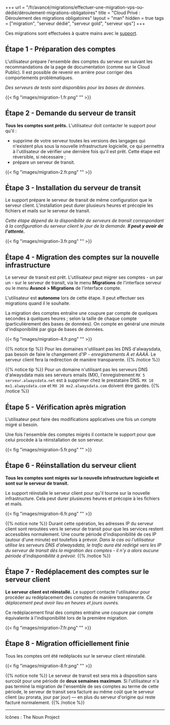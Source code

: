 +++
url = "/fr/avancé/migrations/effectuer-une-migration-vps-ou-dédié/déroulement-migrations-obligatoires"
title = "Cloud Privé : Déroulement des migrations obligatoires"
layout = "man"
hidden = true
tags = ["migration", "serveur dédié", "serveur gold", "serveur vps"]
+++

Ces migrations sont effectuées à quatre mains avec le [support](https://admin.alwaysdata.com/support/).

## Étape 1 - Préparation des comptes
L'utilisateur prépare l'ensemble des comptes du serveur en suivant les recommandations de la page de documentation (comme sur le Cloud Public). Il est possible de revenir en arrière pour corriger des comportements problématiques.

*Des serveurs de tests sont disponibles pour les bases de données.*

{{< fig "images/migration-1.fr.png" "" >}}

## Étape 2 - Demande du serveur de transit
**Tous les comptes sont prêts.** L'utilisateur doit contacter le support pour qu'il :

- supprime de votre serveur toutes les versions des langages qui n'existent plus sous la nouvelle infrastructure logicielle, ce qui permettra à l'utilisateur de vérifier une dernière fois qu'il est prêt. Cette étape est réversible, si nécessaire ;
- prépare un serveur de transit.

{{< fig "images/migration-2.fr.png" "" >}}

## Étape 3 - Installation du serveur de transit
Le support prépare le serveur de transit de même configuration que le serveur client. L'installation peut durer plusieurs heures et précopie les fichiers et mails sur le serveur de transit.

*Cette étape dépend de la disponibilité de serveurs de transit correspondant à la configuration du serveur client le jour de la demande. __Il peut y avoir de l'attente.__*

{{< fig "images/migration-3.fr.png" "" >}}

## Étape 4 - Migration des comptes sur la nouvelle infrastructure
Le serveur de transit est prêt. L'utilisateur peut migrer ses comptes - un par un - sur le serveur de transit, via le menu **Migrations** de l'interface serveur ou le menu **Avancé > Migrations** de l'interface compte.

L'utilisateur est **autonome** lors de cette étape. Il peut effectuer ses migrations quand il le souhaite.

La migration des comptes entraîne une coupure par compte de quelques secondes à quelques heures ; selon la taille de chaque compte (particulièrement des bases de données). On compte en général une minute d'indisponibilité par giga de bases de données.

{{< fig "images/migration-4.fr.png" "" >}}

{{% notice tip %}}
Pour les domaines n'utilisant pas les DNS d'alwaysdata, pas besoin de faire le changement d'IP - *enregistrements A et AAAA*. Le serveur client fera la redirection de manière transparente.
{{% /notice %}}

{{% notice tip %}}
Pour un domaine n'utilisant pas les serveurs DNS d'alwaysdata mais ses serveurs emails (MX), l'enregistrement `MX 5 serveur.alwaysdata.net` est à supprimer chez le prestataire DNS. `MX 10 mx1.alwaysdata.com` et `MX 20 mx2.alwaysdata.com` doivent être gardés.
{{% /notice %}}

## Étape 5 - Vérification après migration
L'utilisateur peut faire des modifications applicatives une fois un compte migré si besoin.

Une fois l'ensemble des comptes migrés il contacte le support pour que celui procède à la réinstallation de son serveur.

{{< fig "images/migration-5.fr.png" "" >}}

## Étape 6 - Réinstallation du serveur client
**Tous les comptes sont migrés sur la nouvelle infrastructure logicielle et sont sur le serveur de transit.**

Le support réinstalle le serveur client pour qu'il tourne sur la nouvelle infrastructure. Cela peut durer plusieures heures et précopie à les fichiers et mails.

{{< fig "images/migration-6.fr.png" "" >}}

{{% notice note %}}
Durant cette opération, les adresses IP du serveur client sont reroutées vers le serveur de transit pour que les services restent accessibles normalement. Une courte période d'indisponibilité de ces IP (autour d'une minute) est toutefois à prévoir. *Dans le cas où l'utilisateur utilise les serveurs DNS d'alwaysdata, le trafic aura été redirigé vers les IP du serveur de transit dès la migration des comptes - il n'y a alors aucune période d'indisponibilité à prévoir.*
{{% /notice %}}

## Étape 7 - Redéplacement des comptes sur le serveur client
**Le serveur client est réinstallé.** Le support contacte l'utilisateur pour procéder au redéplacement des comptes de manière transparente. *Ce déplacement peut avoir lieu en heures et jours ouvrés.*

Ce redéplacement final des comptes entraîne une coupure par compte équivalente à l'indisponibilité lors de la première migration.

{{< fig "images/migration-7.fr.png" "" >}}

## Étape 8 - Migration officiellement finie
Tous les comptes ont été redéplacés sur le serveur client réinstallé.

{{< fig "images/migration-8.fr.png" "" >}}

{{% notice note %}}
Le serveur de transit est sera mis à disposition sans surcoût pour une période de **deux semaines maximum**. Si l'utilisateur n'a pas terminé la migration de l'ensemble de ses comptes au terme de cette période, le serveur de transit sera facturé au même coût que le serveur client (au prorata, jour par jour) — en plus du serveur d'origine qui reste facturé normalement.
{{% /notice %}}

---
Icônes : The Noun Project

